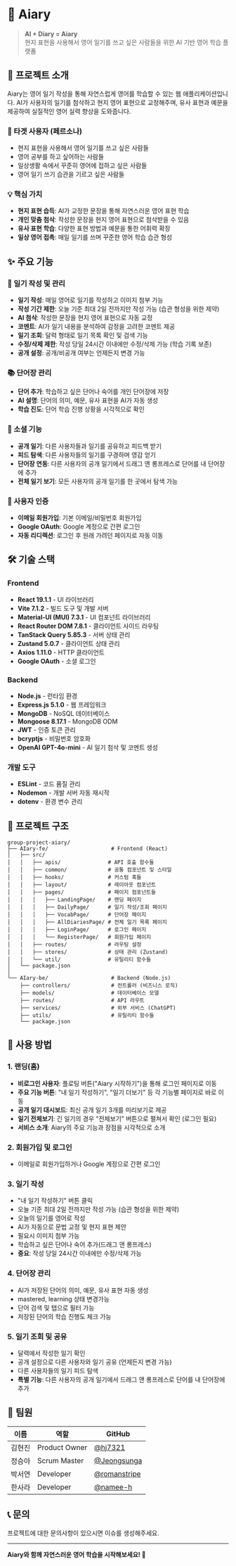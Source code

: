 # 📝 Aiary

> **AI + Diary = Aiary**  
> 현지 표현을 사용해서 영어 일기를 쓰고 싶은 사람들을 위한 AI 기반 영어 학습 플랫폼

## 🌟 프로젝트 소개

Aiary는 영어 일기 작성을 통해 자연스럽게 영어를 학습할 수 있는 웹 애플리케이션입니다. AI가 사용자의 일기를 첨삭하고 현지 영어 표현으로 교정해주며, 유사 표현과 예문을 제공하여 실질적인 영어 실력 향상을 도와줍니다.

### 🎯 타겟 사용자 (페르소나)

- 현지 표현을 사용해서 영어 일기를 쓰고 싶은 사람들
- 영어 공부를 하고 싶어하는 사람들
- 일상생활 속에서 꾸준히 영어에 접하고 싶은 사람들
- 영어 일기 쓰기 습관을 기르고 싶은 사람들

### 💡 핵심 가치

- **현지 표현 습득**: AI가 교정한 문장을 통해 자연스러운 영어 표현 학습
- **개인 맞춤 첨삭**: 작성한 문장을 현지 영어 표현으로 첨삭받을 수 있음
- **유사 표현 학습**: 다양한 표현 방법과 예문을 통한 어휘력 확장
- **일상 영어 접촉**: 매일 일기를 쓰며 꾸준한 영어 학습 습관 형성

## ✨ 주요 기능

### 📖 일기 작성 및 관리

- **일기 작성**: 매일 영어로 일기를 작성하고 이미지 첨부 가능
- **작성 기간 제한**: 오늘 기준 최대 2일 전까지만 작성 가능 (습관 형성을 위한 제약)
- **AI 첨삭**: 작성한 문장을 현지 영어 표현으로 자동 교정
- **코멘트**: AI가 일기 내용을 분석하여 감정을 고려한 코멘트 제공
- **일기 조회**: 달력 형태로 일기 목록 확인 및 검색 기능
- **수정/삭제 제한**: 작성 당일 24시간 이내에만 수정/삭제 가능 (학습 기록 보존)
- **공개 설정**: 공개/비공개 여부는 언제든지 변경 가능

### 📚 단어장 관리

- **단어 추가**: 학습하고 싶은 단어나 숙어를 개인 단어장에 저장
- **AI 설명**: 단어의 의미, 예문, 유사 표현을 AI가 자동 생성
- **학습 진도**: 단어 학습 진행 상황을 시각적으로 확인

### 👥 소셜 기능

- **공개 일기**: 다른 사용자들과 일기를 공유하고 피드백 받기
- **피드 탐색**: 다른 사용자들의 일기를 구경하며 영감 얻기
- **단어장 연동**: 다른 사용자의 공개 일기에서 드래그 앤 롱프레스로 단어를 내 단어장에 추가
- **전체 일기 보기**: 모든 사용자의 공개 일기를 한 곳에서 탐색 가능

### 🔐 사용자 인증

- **이메일 회원가입**: 기본 이메일/비밀번호 회원가입
- **Google OAuth**: Google 계정으로 간편 로그인
- **자동 리디렉션**: 로그인 후 원래 가려던 페이지로 자동 이동

## 🛠 기술 스택

### Frontend

- **React 19.1.1** - UI 라이브러리
- **Vite 7.1.2** - 빌드 도구 및 개발 서버
- **Material-UI (MUI) 7.3.1** - UI 컴포넌트 라이브러리
- **React Router DOM 7.8.1** - 클라이언트 사이드 라우팅
- **TanStack Query 5.85.3** - 서버 상태 관리
- **Zustand 5.0.7** - 클라이언트 상태 관리
- **Axios 1.11.0** - HTTP 클라이언트
- **Google OAuth** - 소셜 로그인

### Backend

- **Node.js** - 런타임 환경
- **Express.js 5.1.0** - 웹 프레임워크
- **MongoDB** - NoSQL 데이터베이스
- **Mongoose 8.17.1** - MongoDB ODM
- **JWT** - 인증 토큰 관리
- **bcryptjs** - 비밀번호 암호화
- **OpenAI GPT-4o-mini** - AI 일기 첨삭 및 코멘트 생성

### 개발 도구

- **ESLint** - 코드 품질 관리
- **Nodemon** - 개발 서버 자동 재시작
- **dotenv** - 환경 변수 관리

## 📁 프로젝트 구조

```
group-project-aiary/
├── AIary-fe/                    # Frontend (React)
│   ├── src/
│   │   ├── apis/               # API 호출 함수들
│   │   ├── common/             # 공통 컴포넌트 및 스타일
│   │   ├── hooks/              # 커스텀 훅들
│   │   ├── layout/             # 레이아웃 컴포넌트
│   │   ├── pages/              # 페이지 컴포넌트들
│   │   │   ├── LandingPage/    # 랜딩 페이지
│   │   │   ├── DailyPage/      # 일기 작성/조회 페이지
│   │   │   ├── VocabPage/      # 단어장 페이지
│   │   │   ├── AllDiariesPage/ # 전체 일기 목록 페이지
│   │   │   ├── LoginPage/      # 로그인 페이지
│   │   │   └── RegisterPage/   # 회원가입 페이지
│   │   ├── routes/             # 라우팅 설정
│   │   ├── stores/             # 상태 관리 (Zustand)
│   │   └── util/               # 유틸리티 함수들
│   └── package.json
│
└── AIary-be/                    # Backend (Node.js)
    ├── controllers/             # 컨트롤러 (비즈니스 로직)
    ├── models/                  # 데이터베이스 모델
    ├── routes/                  # API 라우트
    ├── services/                # 외부 서비스 (ChatGPT)
    ├── utils/                   # 유틸리티 함수들
    └── package.json
```

## 📱 사용 방법

### 1. 랜딩(홈)

- **비로그인 사용자**: 플로팅 버튼("Aiary 시작하기")을 통해 로그인 페이지로 이동
- **주요 기능 버튼**: "내 일기 작성하기", "일기 더보기" 등 각 기능별 페이지로 바로 이동
- **공개 일기 대시보드**: 최신 공개 일기 3개를 미리보기로 제공
- **일기 전체보기**: 긴 일기의 경우 "전체보기" 버튼으로 펼쳐서 확인 (로그인 필요)
- **서비스 소개**: Aiary의 주요 기능과 장점을 시각적으로 소개

### 2. 회원가입 및 로그인

- 이메일로 회원가입하거나 Google 계정으로 간편 로그인

### 3. 일기 작성

- "내 일기 작성하기" 버튼 클릭
- 오늘 기준 최대 2일 전까지만 작성 가능 (습관 형성을 위한 제약)
- 오늘의 일기를 영어로 작성
- AI가 자동으로 문법 교정 및 현지 표현 제안
- 필요시 이미지 첨부 가능
- 학습하고 싶은 단어나 숙어 추가(드래그 앤 롱프레스)
- **중요**: 작성 당일 24시간 이내에만 수정/삭제 가능

### 4. 단어장 관리

- AI가 저장된 단어의 의미, 예문, 유사 표현 자동 생성
- mastered, learning 상태 변경가능
- 단어 검색 및 탭으로 필터 가능
- 저장된 단어의 학습 진행도 체크 가능

### 5. 일기 조회 및 공유

- 달력에서 작성한 일기 확인
- 공개 설정으로 다른 사용자와 일기 공유 (언제든지 변경 가능)
- 다른 사용자들의 일기 피드 탐색
- **특별 기능**: 다른 사용자의 공개 일기에서 드래그 앤 롱프레스로 단어를 내 단어장에 추가

## 👥 팀원

| 이름   | 역할          | GitHub                                         |
| ------ | ------------- | ---------------------------------------------- |
| 김현진 | Product Owner | [@hj7321](https://github.com/hj7321)           |
| 정승아 | Scrum Master  | [@Jeongsunga](https://github.com/Jeongsunga)   |
| 박서연 | Developer     | [@romanstripe](https://github.com/romanstripe) |
| 한사라 | Developer     | [@namee-h](https://github.com/namee-h)         |

## 📞 문의

프로젝트에 대한 문의사항이 있으시면 이슈를 생성해주세요.

---

**Aiary와 함께 자연스러운 영어 학습을 시작해보세요! 🌟**
